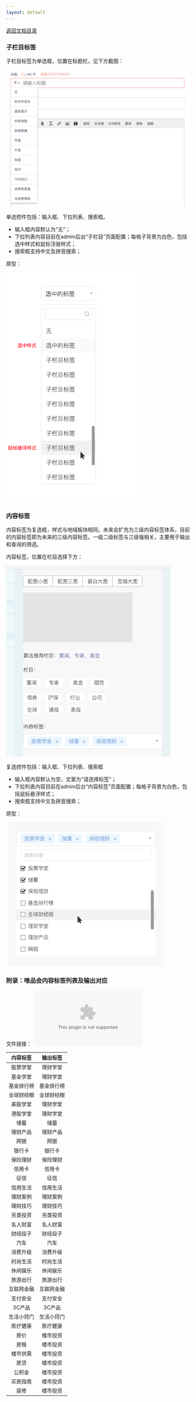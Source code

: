 ```yaml
---
layout: default
---
```

[返回文档目录](../)

### 子栏目标签

子栏目标签为单选框，位置在标题栏，见下方截图：

![子栏目标签位置](../resource/subcollumn-tag-location.png)

单选控件包括：输入框、下拉列表、搜索框。
* 输入框内容默认为“无”；
* 下拉列表内容目前在admin后台“子栏目”页面配置；每格子背景为白色，包括选中样式和鼠标浮层样式；
* 搜索框支持中文及拼音搜索；

原型：

![子栏目标签](../resource/subcollumn-tag-ui.png)

### 内容标签

内容标签为复选框，样式与地域板块相同。未来会扩充为三级内容标签体系，目前的内容标签即为未来的三级内容标签。一级二级标签与三级强相关，主要用于输出和查询的筛选。

内容标签，位置在栏目选择下方：

![内容标签位置](../resource/content-tag-location.png)

复选控件包括：输入框、下拉列表、搜索框
* 输入框内容默认为空，文案为“请选择标签”；
* 下拉列表内容目前在admin后台“内容标签”页面配置；每格子背景为白色，包括鼠标悬浮样式；
* 搜索框支持中文及拼音搜索；

原型：

![内容标签](../resource/content-tag-ui.png)

### 附录：唯品会内容标签列表及输出对应

文件链接： ![唯品会标签映射](../files/唯品会标签映射.csv)

| 内容标签 | 输出标签 |
|:---:| :-----------: |
|股票学堂|理财学堂|
|基金学堂|理财学堂|
|基金排行榜|基金排行榜|
|全球财经眼|全球财经眼|
|美股学堂|理财学堂|
|港股学堂|理财学堂|
|储蓄|储蓄|
|理财产品|理财产品|
|网银|网银|
|银行卡|银行卡|
|保险理财|保险理财|
|信用卡|信用卡|
|征信|征信|
|信用生活|信用生活|
|理财案例|理财案例|
|理财技巧|理财技巧|
|另类投资|另类投资|
|名人财富|名人财富|
|财经段子|财经段子|
|汽车|汽车|
|消费升级|消费升级|
|时尚生活|时尚生活|
|休闲娱乐|休闲娱乐|
|旅游出行|旅游出行|
|互联网金融|互联网金融|
|支付安全|支付安全|
|3C产品|3C产品|
|生活小窍门|生活小窍门|
|医疗健康|医疗健康|
|房价|楼市投资|
|房租|楼市投资|
|楼市供需|楼市投资|
|房贷|楼市投资|
|公积金|楼市投资|
|买房指南|楼市投资|
|装修|楼市投资|
